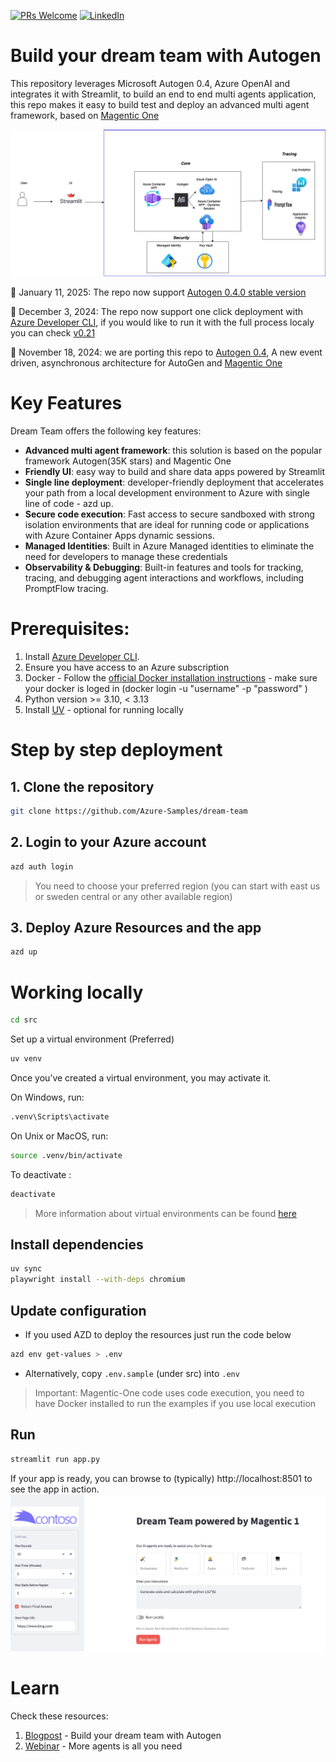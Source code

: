 [![PRs Welcome](https://img.shields.io/badge/PRs-welcome-brightgreen.svg?style=flat-square)](http://makeapullrequest.com)
[![LinkedIn](https://img.shields.io/badge/LinkedIn-Connect-blue)](https://www.linkedin.com/in/yaniv-vaknin-7a8324178/)

# Build your dream team with Autogen

This repository leverages Microsoft Autogen 0.4, Azure OpenAI and integrates it with Streamlit, to build an end to end multi agents application, this repo makes it easy to build test and deploy an advanced multi agent framework, based on [Magentic One](https://www.microsoft.com/en-us/research/articles/magentic-one-a-generalist-multi-agent-system-for-solving-complex-tasks/)
 

![Architecture](assets/architecture.png)

:tada: January 11, 2025: The repo now support [Autogen 0.4.0 stable version](https://microsoft.github.io/autogen/stable/)

:tada: December 3, 2024: The repo now support one click deployment with [Azure Developer CLI](https://learn.microsoft.com/en-us/azure/developer/azure-developer-cli/), if you would like to run it with the full process localy you can check [v0.21](https://github.com/yanivvak/dream-team/tree/v0.21)

:tada: November 18, 2024: we are porting this repo to  [Autogen 0.4](https://microsoft.github.io/autogen/0.4.0.dev6/index.html), A new event driven, asynchronous architecture for AutoGen and [Magentic One](https://github.com/microsoft/autogen/tree/main/python/packages/autogen-magentic-one)

# Key Features

Dream Team offers the following key features:

- **Advanced multi agent framework**: this solution is based on the popular framework Autogen(35K stars) and Magentic One
- **Friendly UI**: easy way to build and share data apps powered by Streamlit
- **Single line deployment**: developer-friendly deployment that accelerates your path from a local development environment to Azure with single line of code - azd up.
- **Secure code execution**:  Fast access to secure sandboxed with strong isolation environments that are ideal for running code or applications with Azure Container Apps dynamic sessions.
- **Managed Identities**: Built in Azure Managed identities to eliminate the need for developers to manage these credentials
- **Observability & Debugging**: Built-in features and tools for tracking, tracing, and debugging agent interactions and workflows, including PromptFlow tracing.


# Prerequisites:

1. Install [Azure Developer CLI](https://learn.microsoft.com/en-us/azure/developer/azure-developer-cli/install-azd?tabs=winget-windows%2Cbrew-mac%2Cscript-linux&pivots=os-windows).
2. Ensure you have access to an Azure subscription
3. Docker - Follow the [official Docker installation instructions](https://docs.docker.com/get-started/get-docker/) - make sure your docker is loged in (docker login -u "username" -p "password"
 )
4. Python version >= 3.10, < 3.13
5. Install [UV](https://github.com/astral-sh/uv?tab=readme-ov-file#installation) - optional for running locally


# Step by step deployment
   
## 1. Clone the repository     
```bash  
git clone https://github.com/Azure-Samples/dream-team  
```
## 2. Login to your Azure account
```bash
azd auth login
```
> You need to choose your preferred region (you can start with east us or sweden central or any other available region)
## 3. Deploy Azure Resources and the app
```bash
azd up
```

# Working locally  
```bash  
cd src 
```
Set up a virtual environment (Preferred)
```bash
uv venv
```
Once you’ve created a virtual environment, you may activate it.

On Windows, run:
```bash
.venv\Scripts\activate
```
On Unix or MacOS, run:
```bash
source .venv/bin/activate
```
To deactivate :
```bash
deactivate
```
> More information about virtual environments can be found [here](https://docs.python.org/3/tutorial/venv.html)

## Install dependencies
```bash
uv sync
playwright install --with-deps chromium
```

## Update configuration

   - If you used AZD to deploy the resources just run the code below
   ```bash
   azd env get-values > .env
   ```` 
   - Alternatively, copy `.env.sample` (under src) into `.env`

> Important: Magentic-One code uses code execution, you need to have Docker installed to run the examples if you use local execution

## Run
```bash
streamlit run app.py
```
If your app is ready, you can browse to (typically) http://localhost:8501 to see the app in action.
![Screenshot](./assets/fe01.png)

# Learn
Check these resources:
1. [Blogpost](https://techcommunity.microsoft.com/blog/Azure-AI-Services-blog/build-your-dream-team-with-autogen/4157961) - Build your dream team with Autogen
2. [Webinar](https://youtu.be/wB9gD9FkgNA?si=WU3H0QL37RCiTGvl) - More agents is all you need
